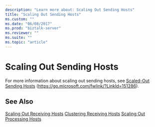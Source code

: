 ```yaml
---
description: "Learn more about: Scaling Out Sending Hosts"
title: "Scaling Out Sending Hosts"
ms.custom: ""
ms.date: "06/08/2017"
ms.prod: "biztalk-server"
ms.reviewer: ""
ms.suite: ""
ms.topic: "article"
---
```

# Scaling Out Sending Hosts
For more information about scaling out sending hosts, see [Scaled-Out Sending Hosts](../core/scaled-out-sending-hosts.md) (https://go.microsoft.com/fwlink/?LinkId=151286).

## See Also
 [Scaling Out Receiving Hosts](../technical-guides/scaling-out-receiving-hosts.md)
 [Clustering Receiving Hosts](../technical-guides/clustering-receiving-hosts.md)
 [Scaling Out Processing Hosts](../technical-guides/scaling-out-processing-hosts.md)